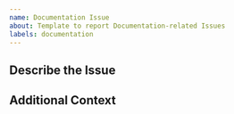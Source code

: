 ```yaml
---
name: Documentation Issue
about: Template to report Documentation-related Issues
labels: documentation
---
```


## Describe the Issue

<!---
Describe your Issue with the following pointers: 

- Link to the original hosted documentation
- Are you proposing a new guide or fixing an issue on the existing guide?
- Would you like to work on the same?
-->

## Additional Context

<!---
Share any additional context you might have. They can include: 
- Refactoring a significant portion of documentation
- Issue being a part of a project you are pursuing
- Help from the Community (if you require any)
-->
